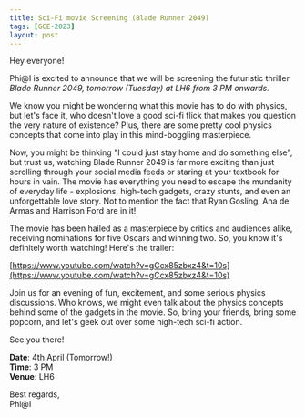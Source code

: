 ```yaml
---
title: Sci-Fi movie Screening (Blade Runner 2049)
tags: [GCE-2023]
layout: post
---
```

Hey everyone!

Phi@I is excited to announce that we will be screening the futuristic thriller _Blade Runner 2049, tomorrow (Tuesday) at LH6 from 3 PM onwards._

<!--more-->

We know you might be wondering what this movie has to do with physics, but let's face it, who doesn't love a good sci-fi flick that makes you question the very nature of existence? Plus, there are some pretty cool physics concepts that come into play in this mind-boggling masterpiece.

Now, you might be thinking "I could just stay home and do something else", but trust us, watching Blade Runner 2049 is far more exciting than just scrolling through your social media feeds or staring at your textbook for hours in vain. The movie has everything you need to escape the mundanity of everyday life - explosions, high-tech gadgets, crazy stunts, and even an unforgettable love story. Not to mention the fact that Ryan Gosling, Ana de Armas and Harrison Ford are in it!

The movie has been hailed as a masterpiece by critics and audiences alike, receiving nominations for five Oscars and winning two. So, you know it's definitely worth watching! Here's the trailer:

[https://www.youtube.com/watch?v=gCcx85zbxz4&t=10s](https://www.youtube.com/watch?v=gCcx85zbxz4&t=10s)

Join us for an evening of fun, excitement, and some serious physics discussions. Who knows, we might even talk about the physics concepts behind some of the gadgets in the movie. So, bring your friends, bring some popcorn, and let's geek out over some high-tech sci-fi action.

See you there!



**Date**: 4th April (Tomorrow!)<br>
**Time**: 3 PM<br>
**Venue**: LH6<br>

Best regards,<br>
Phi@I

